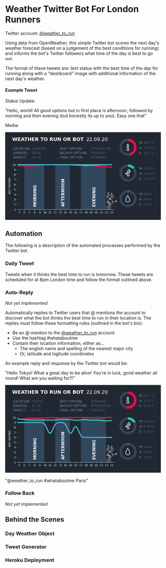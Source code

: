 # Weather Twitter Bot For London Runners

Twitter account: [@weather_to_run](https://twitter.com/weather_to_run)

Using data from OpenWeather, this simple Twitter bot scores the next day's weather forecast (based 
on a judgement of the best conditions for running) and informs the bot's Twitter followers what time 
of the day is best to go out.

The format of these tweets are: text status with the best time of the day for running along with a 
"dashboard" image with additional information of the next day's weather.

#### Example Tweet

Status Update:

"Hello, world! All good options but in first place is afternoon, followed by morning and then evening 
(but honestly its up to you). Easy one that"

Media:

![Example of a weather dashboard](readme_images/dashboard_22-09-20.jpg)

## Automation
The following is a description of the automated processes performed by the Twitter bot.

### Daily Tweet
Tweets when it thinks the best time to run is tomorrow. These tweets are scheduled for at 8pm London time 
and follow the format outlined above.

### Auto-Reply
_Not yet implemented_

Automatically replies to Twitter users that @ mentions the account to discover what the bot thinks the best
time to run in their location is. The replies must follow these formatting rules (outlined in the bot's bio):
- Be an @ mention to the [@weather_to_run](https://twitter.com/weather_to_run) account
- Use the hashtag #whataboutme
- Contain their location information, either as...
    - The english name and spelling of the nearest major city
    - Or, latitude and logitude coordinates
    
An example reply and response by the Twitter bot would be:

"Hello Tokyo! What a great day to be alive! You're in luck, good weather all round! What are you waiting for?!"

![Example of a weather dashboard](readme_images/tokyo_dashboard_22-09-20.jpg)

"@weather_to_run #whataboutme Paris"

### Follow Back
_Not yet implemented_


## Behind the Scenes

### Day Weather Object

### Tweet Generator

### Heroku Deployment